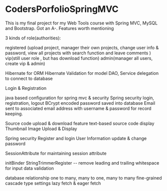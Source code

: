 # CodersPorfolioSpringMVC
This is my final project for my Web Tools course with Spring MVC, MySQL and Bootstrap. Got an A-.
Features worth mentioning

3 kinds of role(authorities):

registered  (upload project, manager their own projects, change user info & password, view all projects with search function and leave comments )
vip(still user role , but has download function)
admin(manager all users, create vip & admin)


Hibernate for ORM
Hibernate Validation for model
DAO, Service delegation to connect to database



Login & Registration

java based configuration for spring mvc & security
Spring security login, registration, logout
BCrypt encoded password saved into database
Email sent to associated email address with username & password for record keeping.

Source code upload & download feature
text-based source code display
Thumbnail Image Upload & Display


Spring security
Register and login
User Information update & change password


SessionAttribute 
for maintaining session attribute

initBinder
StringTrimmerRegister -- remove leading and trailing whitespace
for input data validation


database relationship
one to many,
many to one, 
many to many
fine-grained cascade type settings
lazy fetch & eager fetch

